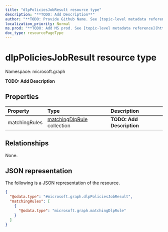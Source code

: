 ```yaml
---
title: "dlpPoliciesJobResult resource type"
description: "**TODO: Add Description**"
author: "**TODO: Provide Github Name. See [topic-level metadata reference](https://msgo.azurewebsites.net/add/document/guidelines/metadata.html#topic-level-metadata)**"
localization_priority: Normal
ms.prod: "**TODO: Add MS prod. See [topic-level metadata reference](https://msgo.azurewebsites.net/add/document/guidelines/metadata.html#topic-level-metadata)**"
doc_type: resourcePageType
---
```


# dlpPoliciesJobResult resource type

Namespace: microsoft.graph



**TODO: Add Description**

## Properties
|Property|Type|Description|
|:---|:---|:---|
|matchingRules|[matchingDlpRule](../resources/matchingdlprule.md) collection|**TODO: Add Description**|

## Relationships
None.

## JSON representation
The following is a JSON representation of the resource.
<!-- {
  "blockType": "resource",
  "@odata.type": "microsoft.graph.dlpPoliciesJobResult"
}
-->
``` json
{
  "@odata.type": "#microsoft.graph.dlpPoliciesJobResult",
  "matchingRules": [
    {
      "@odata.type": "microsoft.graph.matchingDlpRule"
    }
  ]
}
```

